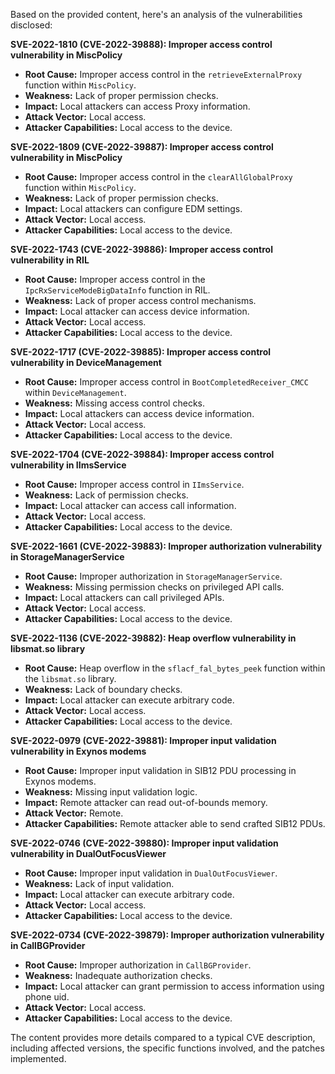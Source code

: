 Based on the provided content, here's an analysis of the vulnerabilities disclosed:

**SVE-2022-1810 (CVE-2022-39888): Improper access control vulnerability in MiscPolicy**

*   **Root Cause:** Improper access control in the `retrieveExternalProxy` function within `MiscPolicy`.
*   **Weakness:** Lack of proper permission checks.
*  **Impact:** Local attackers can access Proxy information.
*   **Attack Vector:** Local access.
*   **Attacker Capabilities:** Local access to the device.

**SVE-2022-1809 (CVE-2022-39887): Improper access control vulnerability in MiscPolicy**
*   **Root Cause:** Improper access control in the `clearAllGlobalProxy` function within `MiscPolicy`.
*   **Weakness:** Lack of proper permission checks.
*  **Impact:** Local attackers can configure EDM settings.
*   **Attack Vector:** Local access.
*   **Attacker Capabilities:** Local access to the device.

**SVE-2022-1743 (CVE-2022-39886): Improper access control vulnerability in RIL**
*   **Root Cause:** Improper access control in the `IpcRxServiceModeBigDataInfo` function in RIL.
*   **Weakness:** Lack of proper access control mechanisms.
*   **Impact:** Local attacker can access device information.
*   **Attack Vector:** Local access.
*   **Attacker Capabilities:** Local access to the device.

**SVE-2022-1717 (CVE-2022-39885): Improper access control vulnerability in DeviceManagement**
*   **Root Cause:** Improper access control in `BootCompletedReceiver_CMCC` within `DeviceManagement`.
*   **Weakness:** Missing access control checks.
*  **Impact:** Local attackers can access device information.
*   **Attack Vector:** Local access.
*  **Attacker Capabilities:** Local access to the device.

**SVE-2022-1704 (CVE-2022-39884): Improper access control vulnerability in IImsService**
*   **Root Cause:** Improper access control in `IImsService`.
*   **Weakness:** Lack of permission checks.
*   **Impact:** Local attacker can access call information.
*   **Attack Vector:** Local access.
*   **Attacker Capabilities:** Local access to the device.

**SVE-2022-1661 (CVE-2022-39883): Improper authorization vulnerability in StorageManagerService**
*   **Root Cause:** Improper authorization in `StorageManagerService`.
*   **Weakness:** Missing permission checks on privileged API calls.
*  **Impact:** Local attackers can call privileged APIs.
*   **Attack Vector:** Local access.
*   **Attacker Capabilities:** Local access to the device.

**SVE-2022-1136 (CVE-2022-39882): Heap overflow vulnerability in libsmat.so library**

*   **Root Cause:** Heap overflow in the `sflacf_fal_bytes_peek` function within the `libsmat.so` library.
*   **Weakness:** Lack of boundary checks.
*  **Impact:** Local attacker can execute arbitrary code.
*   **Attack Vector:** Local access.
*   **Attacker Capabilities:** Local access to the device.

**SVE-2022-0979 (CVE-2022-39881): Improper input validation vulnerability in Exynos modems**
*   **Root Cause:** Improper input validation in SIB12 PDU processing in Exynos modems.
*   **Weakness:** Missing input validation logic.
*   **Impact:** Remote attacker can read out-of-bounds memory.
*   **Attack Vector:** Remote.
*   **Attacker Capabilities:** Remote attacker able to send crafted SIB12 PDUs.

**SVE-2022-0746 (CVE-2022-39880): Improper input validation vulnerability in DualOutFocusViewer**
*   **Root Cause:** Improper input validation in `DualOutFocusViewer`.
*  **Weakness:** Lack of input validation.
*   **Impact:** Local attacker can execute arbitrary code.
*   **Attack Vector:** Local access.
*   **Attacker Capabilities:** Local access to the device.

**SVE-2022-0734 (CVE-2022-39879): Improper authorization vulnerability in CallBGProvider**
*   **Root Cause:** Improper authorization in `CallBGProvider`.
*   **Weakness:** Inadequate authorization checks.
*  **Impact:** Local attacker can grant permission to access information using phone uid.
*   **Attack Vector:** Local access.
*   **Attacker Capabilities:** Local access to the device.

The content provides more details compared to a typical CVE description, including affected versions, the specific functions involved, and the patches implemented.